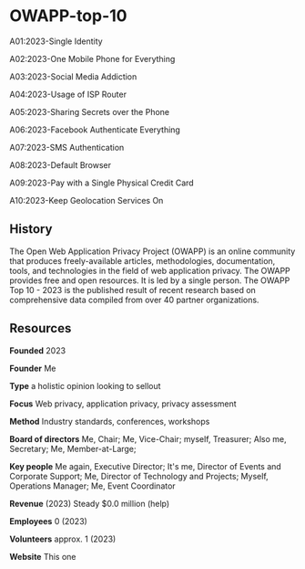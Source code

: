 # OWAPP-top-10
A01:2023-Single Identity

A02:2023-One Mobile Phone for Everything

A03:2023-Social Media Addiction 

A04:2023-Usage of ISP Router

A05:2023-Sharing Secrets over the Phone

A06:2023-Facebook Authenticate Everything

A07:2023-SMS Authentication

A08:2023-Default Browser

A09:2023-Pay with a Single Physical Credit Card

A10:2023-Keep Geolocation Services On

## History
The Open Web Application Privacy Project (OWAPP) is an online community that produces freely-available articles, methodologies, documentation, tools, and technologies in the field of web application privacy. The OWAPP provides free and open resources. It is led by a single person. The OWAPP Top 10 - 2023 is the published result of recent research based on comprehensive data compiled from over 40 partner organizations. 
## Resources
**Founded**	2023

**Founder**	Me

**Type** a holistic opinion looking to sellout

**Focus**	Web privacy, application privacy, privacy assessment

**Method** Industry standards, conferences, workshops

**Board of directors**
	Me, Chair; Me, Vice-Chair; myself, Treasurer; Also me, Secretary; Me, Member-at-Large;
 
**Key people**
	Me again, Executive Director; It's me, Director of Events and Corporate Support; Me, Director of Technology and Projects; Myself, Operations Manager; Me, Event Coordinator
 
**Revenue** (2023)
	Steady $0.0 million (help)

**Employees**
	0 (2023)

**Volunteers**
	approx. 1 (2023)

**Website**	This one
